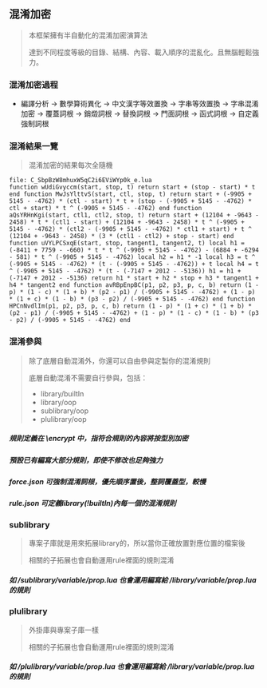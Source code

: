 ## 混淆加密

> 本框架擁有半自動化的混淆加密演算法
>
> 達到不同程度等級的目錄、結構、內容、載入順序的混亂化。且無腦輕鬆強力。

### 混淆加密過程

* 編譯分析 -> 數學算術異化 -> 中文漢字等效置換 -> 字串等效置換 -> 字串混淆加密 -> 覆蓋詞根 -> 銷燬詞根 -> 替換詞根 -> 門面詞根 -> 函式詞根 -> 自定義強制詞根

### 混淆結果一覽

> 混淆加密的結果每次全隨機

```
file: C_SbpBzW8mhuxW5qC2i6EViWYp0k_e.lua
function wUdiGvyccm(start, stop, t) return start + (stop - start) * t end function MwJsYlttvS(start, ctl, stop, t) return start + (-9905 + 5145 - -4762) * (ctl - start) * t + (stop - (-9905 + 5145 - -4762) * ctl + start) * t ^ (-9905 + 5145 - -4762) end function aQsYRHnKgi(start, ctl1, ctl2, stop, t) return start + (12104 + -9643 - 2458) * t * (ctl1 - start) + (12104 + -9643 - 2458) * t ^ (-9905 + 5145 - -4762) * (ctl2 - (-9905 + 5145 - -4762) * ctl1 + start) + t ^ (12104 + -9643 - 2458) * (3 * (ctl1 - ctl2) + stop - start) end function uVYLPCSxqE(start, stop, tangent1, tangent2, t) local h1 = (-8411 + 7759 - -660) * t * t ^ (-9905 + 5145 - -4762) - (6884 + -6294 - 581) * t ^ (-9905 + 5145 - -4762) local h2 = h1 * -1 local h3 = t ^ (-9905 + 5145 - -4762) * (t - (-9905 + 5145 - -4762)) + t local h4 = t ^ (-9905 + 5145 - -4762) * (t - (-7147 + 2012 - -5136)) h1 = h1 + (-7147 + 2012 - -5136) return h1 * start + h2 * stop + h3 * tangent1 + h4 * tangent2 end function avRBpEnpBC(p1, p2, p3, p, c, b) return (1 - p) * (1 - c) * (1 + b) * (p2 - p1) / (-9905 + 5145 - -4762) + (1 - p) * (1 + c) * (1 - b) * (p3 - p2) / (-9905 + 5145 - -4762) end function HPCnNvdlIm(p1, p2, p3, p, c, b) return (1 - p) * (1 + c) * (1 + b) * (p2 - p1) / (-9905 + 5145 - -4762) + (1 - p) * (1 - c) * (1 - b) * (p3 - p2) / (-9905 + 5145 - -4762) end
```

### 混淆參與

> 除了底層自動混淆外，你還可以自由參與定製你的混淆規則
>
> 底層自動混淆不需要自行參與，包括：
> * library/builtIn
> * library/oop
> * sublibrary/oop
> * plulibrary/oop

##### 規則定義在 \encrypt 中，指符合規則的內容將按型別加密

##### 預設已有編寫大部分規則，即使不修改也足夠強力

##### force.json 可強制混淆詞根，優先順序置後，整詞覆蓋型，較慢

##### rule.json 可定義library(!builtIn)內每一個的混淆規則

### sublibrary

> 專案子庫就是用來拓展library的，所以當你正確放置對應位置的檔案後
>
> 相關的子拓展也會自動運用rule裡面的規則混淆

##### 如 /sublibrary/variable/prop.lua 也會運用編寫給 /library/variable/prop.lua 的規則

### plulibrary

> 外掛庫與專案子庫一樣
>
> 相關的子拓展也會自動運用rule裡面的規則混淆

##### 如 /plulibrary/variable/prop.lua 也會運用編寫給 /library/variable/prop.lua 的規則
